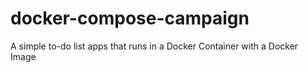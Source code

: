 # docker-compose-campaign
A simple to-do list apps that runs in a Docker Container with a Docker Image
